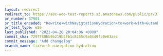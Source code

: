 ```yaml
---
layout: redirect
redirect_to: https://a8c-woo-test-reports.s3.amazonaws.com/public/pr/37901/e2e/index.html
pr_number: 37901
pr_title_encoded: "Rewrite+withNavigtationHydration+to+work+with+Gutenberg+15.5%2B"
pr_test_type: e2e
last_published: "2023-04-20 20:04:06 +0000"
commit_sha: 7297780bb9b219b4fb1c8265c9a0449fc0e63aec
commit_message: "Add changelog"
branch_name: fix/with-navigation-hydration
---
```

